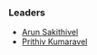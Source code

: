 ### Leaders

* [Arun Sakithivel](mailto:arun.sakthivel@owasp.org)
* [Prithiv Kumaravel](mailto:prithiv.kumaravel@owasp.org)



